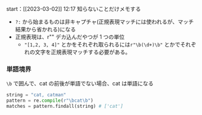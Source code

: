 start：[[2023-03-02]] 12:17
知らないことだけメモする

- `?:` から始まるものは非キャプチャ(正規表現マッチには使われるが、マッチ結果から省かれる)になる
- 正規表現は、r"" デカ込んだやつが 1 つの単位
  - `"[1,2, 3, 4]"` とかをそれぞれ取られるには`r"\b(\d+)\b"` とかでそれぞれの文字を正規表現マッチする必要がある。

### 単語境界

`\b` で囲んで、cat の前後が単語でない場合、cat は単語になる

```python
string = "cat, catman"
pattern = re.compile(r"\bcat\b")
matches = pattern.findall(string) # ['cat']
```

